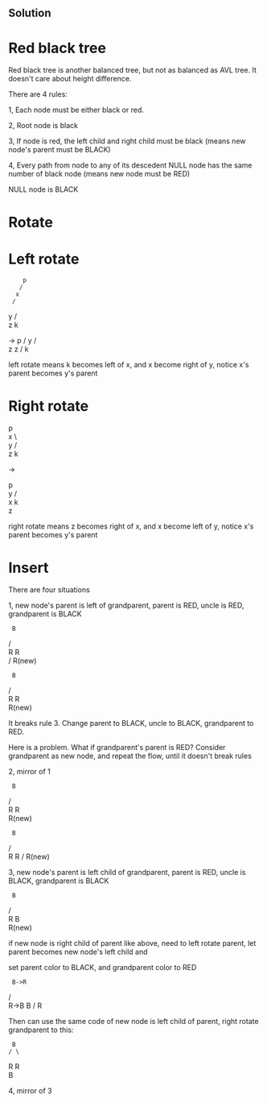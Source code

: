 ## Solution

# Red black tree

Red black tree is another balanced tree, but not as balanced as AVL tree. It doesn't care about height difference.

There are 4 rules:

1, Each node must be either black or red.

2, Root node is black

3, If node is red, the left child and right child must be black (means new node's parent must be BLACK)

4, Every path from node to any of its descedent NULL node has the same number of black node (means new node must be RED)

NULL node is BLACK

# Rotate

# Left rotate
     
        p       
       /
      x
     /
   y
  / \
z    k

->
        p
       /
      y
     /  \
    z    z
        /
       k

left rotate means k becomes left of x, and x become right of y, notice x's parent becomes y's parent

# Right rotate

 p
  \
   x
    \    
      y
     / \
    z   k

->

   p
    \
      y
    /  \
   x    k
    \
     z   

right rotate means z becomes right of x, and x become left of y, notice x's parent becomes y's parent

# Insert

There are four situations

1, new node's parent is left of grandparent, parent is RED, uncle is RED, grandparent is BLACK

     B
   /   \
  R    R       
  /
R(new)

     B
   /   \
  R    R
   \
    R(new)

It breaks rule 3. Change parent to BLACK, uncle to BLACK, grandparent to RED. 

Here is a problem. What if grandparent's parent is RED? Consider grandparent as new node, and repeat the flow, until it doesn't break rules

2, mirror of 1

     B
   /   \
  R    R
        \
         R(new)

     B
   /   \
  R     R
       /
      R(new)

3, new node's parent is left child of grandparent, parent is RED, uncle is BLACK, grandparent is BLACK

     B
   /   \
  R     B
   \
    R(new)

if new node is right child of parent like above, need to left rotate parent, let parent becomes new node's left child and

set parent color to BLACK, and grandparent color to RED

     B->R
   /   \
  R->B  B
  / 
 R

 Then can use the same code of new node is left child of parent, right rotate grandparent to this:

     B
    / \
   R   R
        \
         B

4, mirror of 3